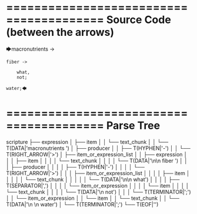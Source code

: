 ========================================
Source Code (between the arrows)
========================================

🡆macronutrients ->

    fiber ->

        what,
        not;
    
    water;🡄

========================================
Parse Tree
========================================

scripture
├── expression
│   ├── item
│   │   └── text_chunk
│   │       └── T(DATA|'macronutrients ')
│   ├── producer
│   │   ├── T(HYPHEN|'-')
│   │   └── T(RIGHT_ARROW|'>')
│   ├── item_or_expression_list
│   │   ├── expression
│   │   │   ├── item
│   │   │   │   └── text_chunk
│   │   │   │       └── T(DATA|'\n\n    fiber ')
│   │   │   ├── producer
│   │   │   │   ├── T(HYPHEN|'-')
│   │   │   │   └── T(RIGHT_ARROW|'>')
│   │   │   ├── item_or_expression_list
│   │   │   │   ├── item
│   │   │   │   │   └── text_chunk
│   │   │   │   │       └── T(DATA|'\n\n        what')
│   │   │   │   ├── T(SEPARATOR|',')
│   │   │   │   └── item_or_expression
│   │   │   │       └── item
│   │   │   │           └── text_chunk
│   │   │   │               └── T(DATA|'\n        not')
│   │   │   └── T(TERMINATOR|';')
│   │   └── item_or_expression
│   │       └── item
│   │           └── text_chunk
│   │               └── T(DATA|'\n    \n    water')
│   └── T(TERMINATOR|';')
└── T(EOF|'<EOF>')